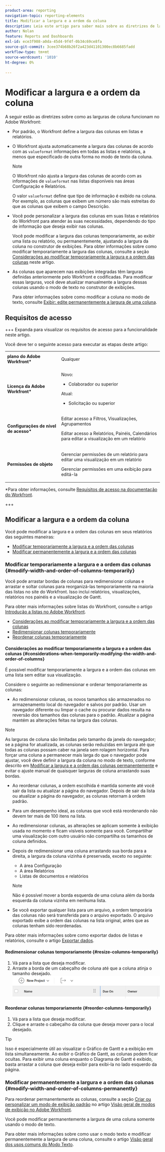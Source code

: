 ```yaml
---
product-area: reporting
navigation-topic: reporting-elements
title: Modificar a largura e a ordem da coluna
description: Leia este artigo para saber mais sobre as diretrizes de largura da coluna e como alterar a largura e a ordem da coluna no Workfront.
author: Nolan
feature: Reports and Dashboards
exl-id: ece3f908-a0da-45d4-9f4f-0b34c69ce8fa
source-git-commit: 3cee374b68b26f2a423d41101300ec8b6685fadd
workflow-type: tm+mt
source-wordcount: '1010'
ht-degree: 0%

---
```


# Modificar a largura e a ordem da coluna

<!-- Audited: 11/2024 -->

A seguir estão as diretrizes sobre como as larguras de coluna funcionam no Adobe Workfront:

* Por padrão, o Workfront define a largura das colunas em listas e relatórios.
* O Workfront ajusta automaticamente a largura das colunas de acordo com as `valueformat` informações em todas as listas e relatórios, a menos que especificado de outra forma no modo de texto da coluna.

  >[!NOTE]
  >
  >O Workfront não ajusta a largura das colunas de acordo com as informações de `valueformat` nas listas disponíveis nas áreas Configuração e Relatórios.

  O valor `valueformat` define que tipo de informação é exibido na coluna. Por exemplo, as colunas que exibem um número são mais estreitas do que as colunas que exibem o campo Descrição.

* Você pode personalizar a largura das colunas em suas listas e relatórios do Workfront para atender às suas necessidades, dependendo do tipo de informação que deseja exibir nas colunas.

  Você pode modificar a largura das colunas temporariamente, ao exibir uma lista ou relatório, ou permanentemente, ajustando a largura da coluna no construtor de exibições. Para obter informações sobre como modificar temporariamente a largura das colunas, consulte a seção [Considerações ao modificar temporariamente a largura e a ordem das colunas](#considerations-when-temporarily-modifying-the-width-and-order-of-columns) neste artigo.

* As colunas que aparecem nas exibições integradas têm larguras definidas anteriormente pelo Workfront e codificadas. Para modificar essas larguras, você deve atualizar manualmente a largura dessas colunas usando o modo de texto no construtor de exibições.

  Para obter informações sobre como modificar a coluna no modo de texto, consulte [Exibir: edite permanentemente a largura de uma coluna](../../../reports-and-dashboards/reports/custom-view-filter-grouping-samples/view-edit-column-width-permanently.md).

## Requisitos de acesso

+++ Expanda para visualizar os requisitos de acesso para a funcionalidade neste artigo.

Você deve ter o seguinte acesso para executar as etapas deste artigo:

<table style="table-layout:auto"> 
 <col> 
 <col> 
 <tbody> 
  <tr> 
   <td role="rowheader"><strong>plano do Adobe Workfront*</strong></td> 
   <td> <p>Qualquer</p> </td> 
  </tr> 
  <tr> 
   <td role="rowheader"><strong>Licença da Adobe Workfront*</strong></td> 
   <td> 
      <p>Novo:</p>
         <ul>
         <li><p>Colaborador ou superior</p></li>
         </ul>
      <p>Atual:</p>
         <ul>
         <li><p>Solicitação ou superior</p></li>
         </ul>
   </td>
  </tr> 
  <tr> 
   <td role="rowheader"><strong>Configurações de nível de acesso*</strong></td> 
   <td> <p>Editar acesso a Filtros, Visualizações, Agrupamentos</p> <p>Editar acesso a Relatórios, Painéis, Calendários para editar a visualização em um relatório</p></td> 
  </tr> 
  <tr> 
   <td role="rowheader"><strong>Permissões de objeto</strong></td> 
   <td> <p>Gerenciar permissões de um relatório para editar uma visualização em um relatório</p> <p>Gerenciar permissões em uma exibição para editá-la</p></td> 
  </tr> 
 </tbody> 
</table>

*Para obter informações, consulte [Requisitos de acesso na documentação do Workfront](/help/quicksilver/administration-and-setup/add-users/access-levels-and-object-permissions/access-level-requirements-in-documentation.md).

+++

## Modificar a largura e a ordem da coluna

Você pode modificar a largura e a ordem das colunas em seus relatórios das seguintes maneiras:

* [Modificar temporariamente a largura e a ordem das colunas](#modify-width-and-order-of-columns-temporarily)
* [Modificar permanentemente a largura e a ordem das colunas](#modify-width-and-order-of-columns-permanently)

### Modificar temporariamente a largura e a ordem das colunas {#modify-width-and-order-of-columns-temporarily}

Você pode arrastar bordas de colunas para redimensionar colunas e arrastar e soltar colunas para reorganizá-las temporariamente na maioria das listas no site do Workfront. Isso inclui relatórios, visualizações, relatórios nos painéis e a visualização de Gantt.

Para obter mais informações sobre listas do Workfront, consulte o artigo [Introdução a listas no Adobe Workfront](../../../workfront-basics/navigate-workfront/use-lists/view-items-in-a-list.md).

* [Considerações ao modificar temporariamente a largura e a ordem das colunas](#considerations-when-temporarily-modifying-the-width-and-order-of-columns)
* [Redimensionar colunas temporariamente](#resize-columns-temporarily)
* [Reordenar colunas temporariamente](#reorder-columns-temporarily)

#### Considerações ao modificar temporariamente a largura e a ordem das colunas {#considerations-when-temporarily-modifying-the-width-and-order-of-columns}

É possível modificar temporariamente a largura e a ordem das colunas em uma lista sem editar sua visualização.

Considere o seguinte ao redimensionar e ordenar temporariamente as colunas:

* Ao redimensionar colunas, os novos tamanhos são armazenados no armazenamento local do navegador e salvos por padrão. Usar um navegador diferente ou limpar o cache ou procurar dados resulta na reversão dos tamanhos das colunas para o padrão. Atualizar a página mantém as alterações feitas na largura das colunas.

>[!NOTE]
> 
>As larguras de coluna são limitadas pelo tamanho da janela do navegador; se a página for atualizada, as colunas serão reduzidas em largura até que todas as colunas possam caber na janela sem rolagem horizontal. Para forçar uma coluna a permanecer mais larga do que o navegador pode ajustar, você deve definir a largura da coluna no modo de texto, conforme descrito em [Modificar a largura e a ordem das colunas permanentemente](#modify-width-and-order-of-columns-permanently) e evitar o ajuste manual de quaisquer larguras de coluna arrastando suas bordas.
>

* Ao reordenar colunas, a ordem escolhida é mantida somente até você sair da lista ou atualizar a página do navegador. Depois de sair da lista ou atualizar a página do navegador, as colunas retornam à ordem padrão.
* Para um desempenho ideal, as colunas que você está reordenando não devem ter mais de 100 itens na lista.
* Ao redimensionar colunas, as alterações se aplicam somente à exibição usada no momento e ficam visíveis somente para você. Compartilhar uma visualização com outro usuário não compartilha os tamanhos de coluna definidos.
* Depois de redimensionar uma coluna arrastando sua borda para a direita, a largura da coluna vizinha é preservada, exceto no seguinte:

   * A área Configuração
   * A área Relatórios
   * Listas de documentos e relatórios

  >[!NOTE]
  >
  >Não é possível mover a borda esquerda de uma coluna além da borda esquerda da coluna vizinha em nenhuma lista.

* Se você exportar qualquer lista para um arquivo, a ordem temporária das colunas não será transferida para o arquivo exportado. O arquivo exportado exibe a ordem das colunas na lista original, antes que as colunas tenham sido reordenadas.

Para obter mais informações sobre como exportar dados de listas e relatórios, consulte o artigo [Exportar dados](../../../reports-and-dashboards/reports/creating-and-managing-reports/export-data.md).

#### Redimensionar colunas temporariamente {#resize-columns-temporarily}

1. Vá para a lista que deseja modificar.
1. Arraste a borda de um cabeçalho de coluna até que a coluna atinja o tamanho desejado.\
   ![](assets/column-resize-350x124.png)

#### Reordenar colunas temporariamente {#reorder-columns-temporarily}

1. Vá para a lista que deseja modificar.
1. Clique e arraste o cabeçalho da coluna que deseja mover para o local desejado.

>[!TIP]
>
>Isso é especialmente útil ao visualizar o Gráfico de Gantt e a exibição em lista simultaneamente. Ao exibir o Gráfico de Gantt, as colunas podem ficar ocultas. Para exibir uma coluna enquanto o Diagrama de Gantt é exibido, basta arrastar a coluna que deseja exibir para exibi-la no lado esquerdo da página.

### Modificar permanentemente a largura e a ordem das colunas {#modify-width-and-order-of-columns-permanently}

Para reordenar permanentemente as colunas, consulte a seção [Criar ou personalizar um modo de exibição padrão](../../../reports-and-dashboards/reports/reporting-elements/views-overview.md#customizing-a-standard-view) no artigo [Visão geral de modos de exibição no Adobe Workfront](../../../reports-and-dashboards/reports/reporting-elements/views-overview.md).

Você pode modificar permanentemente a largura de uma coluna somente usando o modo de texto.

Para obter mais informações sobre como usar o modo texto e modificar permanentemente a largura de uma coluna, consulte o artigo [Visão geral dos usos comuns do Modo Texto](../../../reports-and-dashboards/reports/text-mode/understand-common-uses-text-mode.md).
